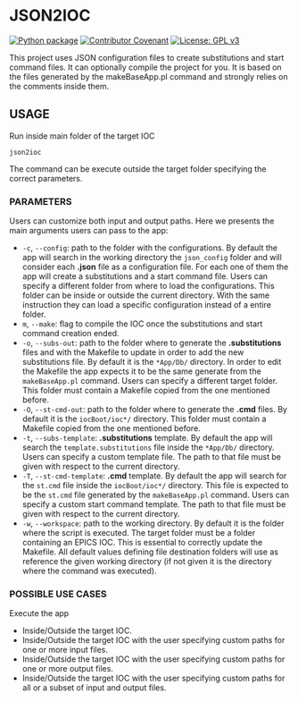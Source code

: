 # JSON2IOC

[![Python package](https://github.com/giosava94/json2ioc/actions/workflows/python-package.yaml/badge.svg)](https://github.com/giosava94/json2ioc/actions/workflows/python-package.yaml)
[![Contributor Covenant](https://img.shields.io/badge/Contributor%20Covenant-2.0-4baaaa.svg)](code_of_conduct.md) 
[![License: GPL v3](https://img.shields.io/badge/License-GPLv3-blue.svg)](https://www.gnu.org/licenses/gpl-3.0)

This project uses JSON configuration files to create substitutions and start command files. It can optionally compile the project for you.
It is based on the files generated by the makeBaseApp.pl command and strongly relies on the comments inside them.

## USAGE

Run inside main folder of the target IOC

```
json2ioc
```

The command can be execute outside the target folder specifying the correct parameters.

### PARAMETERS

Users can customize both input and output paths. Here we presents the main arguments users can pass to the app:

- `-c`, `--config`: path to the folder with the configurations. By default the app will search in the working directory the `json_config` folder and will consider each **.json** file as a configuration file. For each one of them the app will create a substitutions and a start command file. Users can specify a different folder from where to load the configurations. This folder can be inside or outside the current directory. With the same instruction they can load a specific configuration instead of a entire folder.
- `m`, `--make`: flag to compile the IOC once the substitutions and start command creation ended.
- `-o`, `--subs-out`: path to the folder where to generate the **.substitutions** files and with the Makefile to update in order to add the new substitutions file. By default it is the `*App/Db/` directory. In order to edit the Makefile the app expects it to be the same generate from the `makeBaseApp.pl` command. Users can specify a different target folder. This folder must contain a Makefile copied from the one mentioned before.
- `-O`, `--st-cmd-out`: path to the folder where to generate the **.cmd** files. By default it is the `iocBoot/ioc*/` directory. This folder must contain a Makefile copied from the one mentioned before.
- `-t`, `--subs-template`: **.substitutions** template. By default the app will search the `template.substitutions` file inside the `*App/Db/` directory. Users can specify a custom template file. The path to that file must be given with respect to the current directory.
- `-T`, `--st-cmd-template`: **.cmd** template. By default the app will search for the `st.cmd` file inside the `iocBoot/ioc*/` directory. This file is expected to be the `st.cmd` file generated by the `makeBaseApp.pl` command. Users can specify a custom start command template. The path to that file must be given with respect to the current directory.
- `-w`, `--workspace`: path to the working directory. By default it is the folder where the script is executed. The target folder must be a folder containing an EPICS IOC. This is essential to correctly update the Makefile. All default values defining file destination folders will use as reference the given working directory (if not given it is the directory where the command was executed).

### POSSIBLE USE CASES

Execute the app

- Inside/Outside the target IOC.
- Inside/Outside the target IOC with the user specifying custom paths for one or more input files.
- Inside/Outside the target IOC with the user specifying custom paths for one or more output files.
- Inside/Outside the target IOC with the user specifying custom paths for all or a subset of input and output files.
